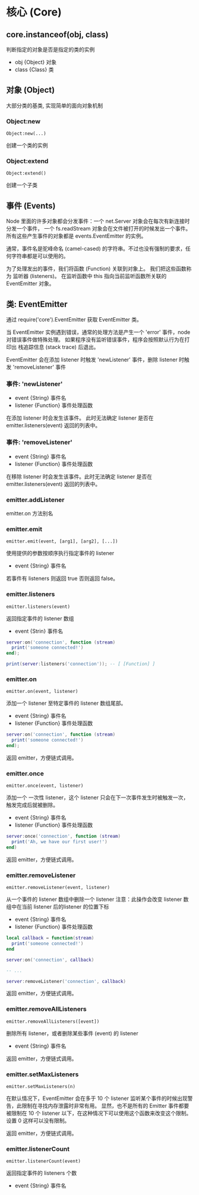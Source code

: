 # 核心 (Core)



## core.instanceof(obj, class)

判断指定的对象是否是指定的类的实例

- obj {Object} 对象
- class {Class} 类


## 对象 (Object)

大部分类的基类, 实现简单的面向对象机制


### Object:new

    Object:new(...)

创建一个类的实例


### Object:extend

    Object:extend()

创建一个子类


## 事件 (Events)

Node 里面的许多对象都会分发事件：一个 net.Server 对象会在每次有新连接时分发一个事件， 一个 fs.readStream 对象会在文件被打开的时候发出一个事件。 所有这些产生事件的对象都是 events.EventEmitter 的实例。

通常，事件名是驼峰命名 (camel-cased) 的字符串。不过也没有强制的要求，任何字符串都是可以使用的。

为了处理发出的事件，我们将函数 (Function) 关联到对象上。 我们把这些函数称为 监听器 (listeners)。 在监听函数中 this 指向当前监听函数所关联的 EventEmitter 对象。

## 类: EventEmitter

通过 require('core').EventEmitter 获取 EventEmitter 类。

当 EventEmitter 实例遇到错误，通常的处理方法是产生一个 'error' 事件，node 对错误事件做特殊处理。 如果程序没有监听错误事件，程序会按照默认行为在打印出 栈追踪信息 (stack trace) 后退出。

EventEmitter 会在添加 listener 时触发 'newListener' 事件，删除 listener 时触发 'removeListener' 事件

### 事件: 'newListener'

- event {String} 事件名
- listener {Function} 事件处理函数

在添加 listener 时会发生该事件。 此时无法确定 listener 是否在 emitter.listeners(event) 返回的列表中。

### 事件: 'removeListener'

- event {String} 事件名
- listener {Function} 事件处理函数

在移除 listener 时会发生该事件。此时无法确定 listener 是否在 emitter.listeners(event) 返回的列表中。

### emitter.addListener

emitter.on 方法别名


### emitter.emit

    emitter.emit(event, [arg1], [arg2], [...])

使用提供的参数按顺序执行指定事件的 listener

- event {String} 事件名

若事件有 listeners 则返回 true 否则返回 false。


### emitter.listeners

    emitter.listeners(event)

返回指定事件的 listener 数组

- event {Strin} 事件名

```lua
server:on('connection', function (stream) 
  print('someone connected!')
end);

print(server:listeners('connection')); -- [ [Function] ]
```


### emitter.on

    emitter.on(event, listener)

添加一个 listener 至特定事件的 listener 数组尾部。

- event {String} 事件名
- listener {Function} 事件处理函数

```lua
server:on('connection', function (stream) 
  print('someone connected!')
end);
```

返回 emitter，方便链式调用。


### emitter.once

    emitter.once(event, listener)

添加一个 一次性 listener，这个 listener 只会在下一次事件发生时被触发一次，触发完成后就被删除。

- event {String} 事件名
- listener {Function} 事件处理函数

```lua
server:once('connection', function (stream) 
  print('Ah, we have our first user!')
end)
```

返回 emitter，方便链式调用。


### emitter.removeListener

    emitter.removeListener(event, listener)

从一个事件的 listener 数组中删除一个 listener 注意：此操作会改变 listener 数组中在当前 listener 后的listener 的位置下标

- event {String} 事件名
- listener {Function} 事件处理函数

```lua
local callback = function(stream) 
  print('someone connected!')
end

server:on('connection', callback)

-- ...

server:removeListener('connection', callback)
```

返回 emitter，方便链式调用。


### emitter.removeAllListeners

    emitter.removeAllListeners([event])

删除所有 listener，或者删除某些事件 (event) 的 listener

- event {String} 事件名

返回 emitter，方便链式调用。


### emitter.setMaxListeners

    emitter.setMaxListeners(n)

在默认情况下，EventEmitter 会在多于 10 个 listener 监听某个事件的时候出现警告，此限制在寻找内存泄露时非常有用。 显然，也不是所有的 Emitter 事件都要被限制在 10 个 listener 以下，在这种情况下可以使用这个函数来改变这个限制。设置 0 这样可以没有限制。

返回 emitter，方便链式调用。


### emitter.listenerCount

    emitter.listenerCount(event)

返回指定事件的 listeners 个数

- event {String} 事件名
